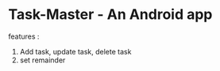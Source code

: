 <!--<<<<<<<<< Temporary merge branch 1-->
# Task-Master - An Android app
features :
 1) Add task, update task, delete task
 2) set remainder
<!--=========
# To Do List - An Android app Development Project
>>>>>>>>> Temporary merge branch 2-->

